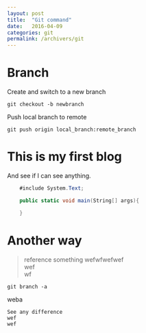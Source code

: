 ```yaml
---
layout: post
title:  "Git command"
date:   2016-04-09
categories: git
permalink: /archivers/git
---
```


# Branch

Create and switch to a new branch

~~~shell 
git checkout -b newbranch
~~~

Push local branch to remote

~~~shell
git push origin local_branch:remote_branch
~~~

# This is my first blog
And see if I can see anything.

~~~csharp
	#include System.Text;

	public static void main(String[] args){

	}
~~~

# Another way
> reference something
wefwfwefwef  
wef  
wf  


~~~shell
git branch -a
~~~
weba
```
See any difference  
wef  
wef
```